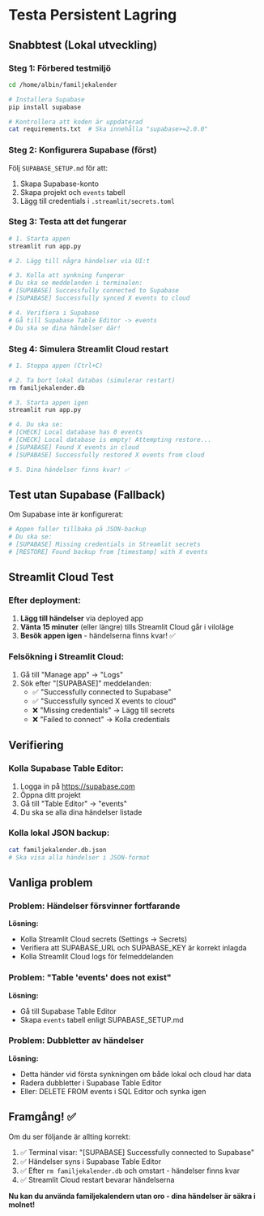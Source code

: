 # Testa Persistent Lagring

## Snabbtest (Lokal utveckling)

### Steg 1: Förbered testmiljö
```bash
cd /home/albin/familjekalender

# Installera Supabase
pip install supabase

# Kontrollera att koden är uppdaterad
cat requirements.txt  # Ska innehålla "supabase>=2.0.0"
```

### Steg 2: Konfigurera Supabase (först)

Följ `SUPABASE_SETUP.md` för att:
1. Skapa Supabase-konto
2. Skapa projekt och `events` tabell
3. Lägg till credentials i `.streamlit/secrets.toml`

### Steg 3: Testa att det fungerar

```bash
# 1. Starta appen
streamlit run app.py

# 2. Lägg till några händelser via UI:t

# 3. Kolla att synkning fungerar
# Du ska se meddelanden i terminalen:
# [SUPABASE] Successfully connected to Supabase
# [SUPABASE] Successfully synced X events to cloud

# 4. Verifiera i Supabase
# Gå till Supabase Table Editor -> events
# Du ska se dina händelser där!
```

### Steg 4: Simulera Streamlit Cloud restart

```bash
# 1. Stoppa appen (Ctrl+C)

# 2. Ta bort lokal databas (simulerar restart)
rm familjekalender.db

# 3. Starta appen igen
streamlit run app.py

# 4. Du ska se:
# [CHECK] Local database has 0 events
# [CHECK] Local database is empty! Attempting restore...
# [SUPABASE] Found X events in cloud
# [SUPABASE] Successfully restored X events from cloud

# 5. Dina händelser finns kvar! ✅
```

## Test utan Supabase (Fallback)

Om Supabase inte är konfigurerat:

```bash
# Appen faller tillbaka på JSON-backup
# Du ska se:
# [SUPABASE] Missing credentials in Streamlit secrets
# [RESTORE] Found backup from [timestamp] with X events
```

## Streamlit Cloud Test

### Efter deployment:

1. **Lägg till händelser** via deployed app
2. **Vänta 15 minuter** (eller längre) tills Streamlit Cloud går i viloläge
3. **Besök appen igen** - händelserna finns kvar! ✅

### Felsökning i Streamlit Cloud:

1. Gå till "Manage app" → "Logs"
2. Sök efter "[SUPABASE]" meddelanden:
   - ✅ "Successfully connected to Supabase"
   - ✅ "Successfully synced X events to cloud"
   - ❌ "Missing credentials" → Lägg till secrets
   - ❌ "Failed to connect" → Kolla credentials

## Verifiering

### Kolla Supabase Table Editor:
1. Logga in på https://supabase.com
2. Öppna ditt projekt
3. Gå till "Table Editor" → "events"
4. Du ska se alla dina händelser listade

### Kolla lokal JSON backup:
```bash
cat familjekalender.db.json
# Ska visa alla händelser i JSON-format
```

## Vanliga problem

### Problem: Händelser försvinner fortfarande
**Lösning:**
- Kolla Streamlit Cloud secrets (Settings → Secrets)
- Verifiera att SUPABASE_URL och SUPABASE_KEY är korrekt inlagda
- Kolla Streamlit Cloud logs för felmeddelanden

### Problem: "Table 'events' does not exist"
**Lösning:**
- Gå till Supabase Table Editor
- Skapa `events` tabell enligt SUPABASE_SETUP.md

### Problem: Dubbletter av händelser
**Lösning:**
- Detta händer vid första synkningen om både lokal och cloud har data
- Radera dubbletter i Supabase Table Editor
- Eller: DELETE FROM events i SQL Editor och synka igen

## Framgång! ✅

Om du ser följande är allting korrekt:

1. ✅ Terminal visar: "[SUPABASE] Successfully connected to Supabase"
2. ✅ Händelser syns i Supabase Table Editor
3. ✅ Efter `rm familjekalender.db` och omstart - händelser finns kvar
4. ✅ Streamlit Cloud restart bevarar händelserna

**Nu kan du använda familjekalendern utan oro - dina händelser är säkra i molnet!**
